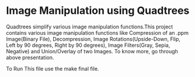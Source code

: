 
# Image Manipulation using Quadtrees

Quadtrees simplify various image manipulation functions.This project contains various image manipulation functions like Compression of an .ppm Image(Binary File), Decompression, Image Rotations(Upside-Down, Flip, Left by 90 degrees, Right by 90 degrees), Image Filters(Gray, Sepia, Negative) and Union/Overlay of two Images. To know more, go through above presentation. 


To Run This file use the make final file.

